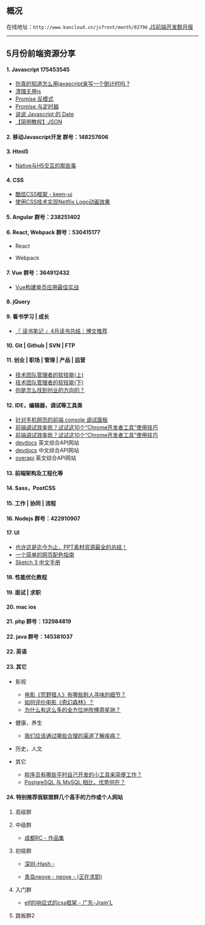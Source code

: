 ## 概况

在线地址：`http://www.kancloud.cn/jsfront/month/82796` [JS前端开发群月报](http://www.kancloud.cn/jsfront/month/82796)

---

## 5月份前端资源分享
#### 1. Javascript 175453545
- [你真的知道怎么用javascript来写一个倒计时吗 ?](https://github.com/gomeplusFED/blog/blob/master/2016-04/do-you-really-understand-how-to-write-a-countdown-by-javascript.md)
- [清理无用js](https://segmentfault.com/q/1010000005028244)
- [Promise 反模式](http://taobaofed.org/blog/2016/05/03/promise-anti-patterns/)
- [Promise 与定时器](https://www.h5jun.com/post/wait-promise.html)
- [说说 Javascript 的 Date](https://github.com/lishengzxc/bblog/issues/5)
- [【简明教程】JSON](http://www.jianshu.com/p/8b428e1d1564)

#### 2. 移动Javascript开发 群号：148257606

#### 3. Html5
- [Native与H5交互的那些事](http://zhengxiaoyong.me/2016/04/20/Native%E4%B8%8EH5%E4%BA%A4%E4%BA%92%E7%9A%84%E9%82%A3%E4%BA%9B%E4%BA%8B/)

#### 4. CSS
- [酷炫CSS框架 - keen-ui](http://josephuspaye.github.io/keen-ui/)
- [使用CSS技术实现Netflix Logo动画效果](https://zhuanlan.zhihu.com/p/20858727)


#### 5. Angular 群号：238251402

#### 6. React, Webpack 群号：530415177
- React


- Webpack


#### 7. Vue 群号：364912432
- [Vue构建单页应用最佳实战](https://github.com/MeCKodo/vue-tutorial)

#### 8. jQuery

#### 9. 看书学习 | 成长
- [『 读书笔记 』4月读书总结｜博文推荐](http://litaotao.github.io/books-recommend-and-summarize-on-apr-2016)

#### 10. Git | Github | SVN | FTP


#### 11. 创业 | 职场 | 管理 | 产品 | 运营
- [技术团队管理者的软技能(上) ](http://mp.weixin.qq.com/s?__biz=MzI3MzEzMDI1OQ==&mid=2651814326&idx=1&sn=975f0f1fbae81a039244121db6a08ab5&scene=21#wechat_redirect)
- [技术团队管理者的软技能(下)](http://mp.weixin.qq.com/s?__biz=MzI3MzEzMDI1OQ==&mid=2651814409&idx=1&sn=ba8a0f711ce3f781d9c2b0d70e6f2fed&scene=0#wechat_redirect)
- [你是怎么找到创业的方向的？](https://www.zhihu.com/question/25857988)

#### 12. IDE，编辑器，调试等工具类
- [针对手机网页的前端 console 调试面板](https://github.com/WechatFE/vConsole)
- [前端调试效率低？试试这10个“Chrome开发者工具”使用技巧](https://blog.wilddog.com/?p=680)
- [前端调试效率低？试试这10个“Chrome开发者工具”使用技巧](http://eefret.me/making-sublime-your-golang-ide/)
- [devdocs](http://devdocs.io/) 英文综合API网站
- [devdocs](http://www.devdocs.me/) 中文综合API网站
- [overapi](http://overapi.com/) 英文综合API网站

#### 13. 前端架构及工程化等

#### 14. Sass，PostCSS

#### 15. 工作 | 协同 | 流程

#### 16. Nodejs 群号：422910907

#### 17. UI
- [也许这是迄今为止，PPT素材资源最全的总结！](http://weibo.com/ttarticle/p/show?id=2309403970822061617227)
- [一个简单的网页配色指南](http://www.ui.cn/detail/124659.html)
- [Sketch 3 中文手册](http://sketch.im/manual/)

#### 18. 性能优化教程

#### 19. 面试 | 求职

#### 20. mac ios

#### 21. php 群号：132984819


#### 22. java 群号：145381037

#### 22. 英语

#### 23. 其它
- 影视

    - [电影《荒野猎人》有哪些耐人寻味的细节？](https://www.zhihu.com/question/39645216)
    - [如何评价电影《奇幻森林》？](https://www.zhihu.com/question/43119252)
    - [为什么有这么多的全方位地吹捧周星驰？](https://www.zhihu.com/question/38275192)

- 健康，养生

    - [我们应该通过哪些合理的渠道了解疾病？](https://www.zhihu.com/question/45221284)

- 历史，人文


- 其它

    - [程序员有哪些平时自己开发的小工具来简便工作？](https://www.zhihu.com/question/28485416)
    - [PostgreSQL 与 MySQL 相比，优势何在？](http://www.zhihu.com/question/20010554)

#### 24. 特别推荐我联盟群几个高手的力作或个人网站

1. 高级群


2. 中级群

    - [成都RC - 作品集](http://codepen.io/RunningCoderLee/)

3. 初级群

    - [深圳-Hash - ](https://stuk.github.io/jszip/)

    - [青岛neove - neove - (正在求职)](http://neove.cc/)

4. 入门群

    - [elf的响应式的css框架 - 广东-Jrain'L](http://sfau.lt/b5vmKl)


5. 跳板群2


